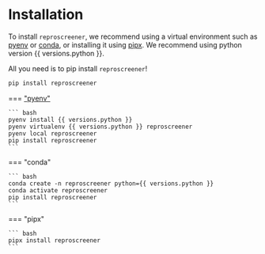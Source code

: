 # Installation

To install `reproscreener`, we recommend using a virtual environment such as [pyenv](https://github.com/pyenv/pyenv) or [conda](https://docs.conda.io/en/latest/), or installing it using [pipx](https://pypa.github.io/pipx/). We recommend using python version {{ versions.python }}.

All you need is to pip install `reproscreener`! 

``` sh
pip install reproscreener
```

=== ["pyenv"](https://github.com/pyenv/pyenv-virtualenv)

    ``` bash
    pyenv install {{ versions.python }}
    pyenv virtualenv {{ versions.python }} reproscreener
    pyenv local reproscreener
    pip install reproscreener
    ```

=== "conda"

    ``` bash
    conda create -n reproscreener python={{ versions.python }}
    conda activate reproscreener
    pip install reproscreener
    ```

=== "pipx"

    ``` bash
    pipx install reproscreener
    ```
